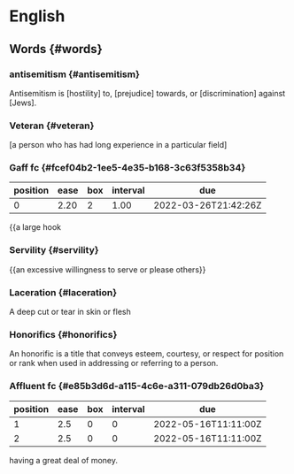 # English


## Words {#words}


### antisemitism {#antisemitism}

Antisemitism is [hostility] to, [prejudice] towards, or [discrimination] against [Jews].


### Veteran {#veteran}

[a person who has had long experience in a particular field]


### Gaff <span class="tag"><span class="fc">fc</span></span> {#fcef04b2-1ee5-4e35-b168-3c63f5358b34}

| position | ease | box | interval | due                  |
|----------|------|-----|----------|----------------------|
| 0        | 2.20 | 2   | 1.00     | 2022-03-26T21:42:26Z |

{{a large hook


### Servility {#servility}

{{an excessive willingness to serve or please others}}


### Laceration {#laceration}

A deep cut or tear in skin or flesh


### Honorifics {#honorifics}

An honorific is a title that conveys esteem, courtesy, or respect for position or rank when used in addressing or referring to a person.


### Affluent <span class="tag"><span class="fc">fc</span></span> {#e85b3d6d-a115-4c6e-a311-079db26d0ba3}

| position | ease | box | interval | due                  |
|----------|------|-----|----------|----------------------|
| 1        | 2.5  | 0   | 0        | 2022-05-16T11:11:00Z |
| 2        | 2.5  | 0   | 0        | 2022-05-16T11:11:00Z |

having a great deal of money.

